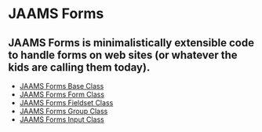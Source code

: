 JAAMS Forms
==============

JAAMS Forms is minimalistically extensible code to handle forms on web sites (or whatever the kids are calling them today).
--------------
- <a href="Documentation/Base.htm">JAAMS Forms Base Class</a>
- <a href="Documentation/Form.htm">JAAMS Forms Form Class</a>
- <a href="Documentation/Fieldset.htm">JAAMS Forms Fieldset Class</a>
- <a href="Documentation/Group.htm">JAAMS Forms Group Class</a>
- <a href="Documentation/Input.htm">JAAMS Forms Input Class</a>